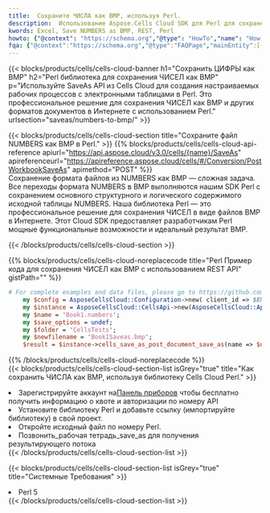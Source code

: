 ```yaml
---
title:  Сохраните ЧИСЛА как BMP, используя Perl.
description:  Использование Aspose.Cells Cloud SDK для Perl для сохранения файла формата NUMBERS как файла формата BMP.
kwords: Excel, Save NUMBERS as BMP, REST, Perl
howto: {"@context": "https://schema.org","@type": "HowTo","name": "How to save NUMBERS as BMP using the Cells Cloud Perl library.","description": "How to save NUMBERS as BMP using the Cells Cloud Perl library.","image": {"@type": "ImageObject"},"url": "/perl/saveas/numbers-to-bmp/","step": [{ "@type": "HowToStep","name": "How to save NUMBERS as BMP using the Cells Cloud Perl library. step 1", "image": {"@type": "ImageObject",},"url": "/perl/saveas/numbers-to-bmp/","text": "Register an account at <a href='https://dashboard.aspose.cloud/'>Dashboard</a> to get free API quota & authorization details",},{ "@type": "HowToStep","name": "How to save NUMBERS as BMP using the Cells Cloud Perl library. step 1", "image": {"@type": "ImageObject",},"url": "/perl/saveas/numbers-to-bmp/","text": "Install Perl library and add the reference (import the library) to your project.",},{ "@type": "HowToStep","name": "How to save NUMBERS as BMP using the Cells Cloud Perl library. step 1", "image": {"@type": "ImageObject",},"url": "/perl/saveas/numbers-to-bmp/","text": "Open the source file in Perl.",},{ "@type": "HowToStep","name": "How to save NUMBERS as BMP using the Cells Cloud Perl library. step 1", "image": {"@type": "ImageObject",},"url": "/perl/saveas/numbers-to-bmp/","text": "Call post_workbook_save_as method to get the resultant stream",}, ],"supply": {"@type": "HowToSupply","name": "document"},"tool": [{"@type": "HowToTool","name": "VIM, Visual Studio Code, Eclipse"},{"@type": "HowToTool","name": "Aspose Cells"}],"totalTime": "PT6M"}
fqa: {"@context":"https://schema.org","@type":"FAQPage","mainEntity":[{"@type":"Question","name":"Why save file as other formats file in C# using REST API?","acceptedAnswer":{"@type":"Answer","text":"Documents are encoded in many ways, and some files may be incompatible with the software you use. To open and read such files, just save them as appropriate file formats.<br/><ol><li>Install .NET SDK and add the reference (import the library) to your project.</li><li>Open the source file in C# using REST API.</li><li>Call the PostWorkbookSaveAsRequest() method, passing an output filename with required extension.</li><li>Get the result of save as a separate file.</li></ol>"}},{"@type":"Question","name":"What file formats can I save as with your C# library?","acceptedAnswer":{"@type":"Answer","text":"We support a variety of file formats for conversion using .NET library, including XLSX, Excel, xls , PDF, CSV, HTML, Markdown, XML, PNG, JPG, TIFF, Json, TXT and many more."}},{"@type":"Question","name":"What is the maximum allowed file size for conversion using this .NET library?","acceptedAnswer":{"@type":"Answer","text":"There are no file size limits for format conversions using .NET library."}}]}
---
```

{{< blocks/products/cells/cells-cloud-banner h1="Сохранить ЦИФРЫ как BMP" h2="Perl библиотека для сохранения ЧИСЕЛ как BMP" p="Используйте SaveAs API из Cells Cloud для создания настраиваемых рабочих процессов с электронными таблицами в Perl. Это профессиональное решение для сохранения ЧИСЕЛ как BMP и других форматов документов в Интернете с использованием Perl." urlsection="saveas/numbers-to-bmp/" >}}

{{< blocks/products/cells/cells-cloud-section title="Сохраните файл NUMBERS как BMP в Perl." >}}
{{% blocks/products/cells/cells-cloud-api-reference apiurl="https://api.aspose.cloud/v3.0/cells/{name}/SaveAs" apireferenceurl="https://apireference.aspose.cloud/cells/#/Conversion/PostWorkbookSaveAs" apimethod="POST" %}}
<br/>
Сохранение формата файлов из NUMBERS как BMP — сложная задача. Все переходы формата NUMBERS в BMP выполняются нашим SDK Perl с сохранением основного структурного и логического содержимого исходной таблицы NUMBERS. Наша библиотека Perl — это профессиональное решение для сохранения ЧИСЕЛ в виде файлов BMP в Интернете. Этот Cloud SDK предоставляет разработчикам Perl мощные функциональные возможности и идеальный результат BMP.

{{< /blocks/products/cells/cells-cloud-section >}}

{{% blocks/products/cells/cells-cloud-noreplacecode title="Perl Пример кода для сохранения ЧИСЕЛ как BMP с использованием REST API" gistPath="" %}}
  
```perl
# For complete examples and data files, please go to https://github.com/aspose-cells-cloud/aspose-cells-cloud-perl/
    my $config = AsposeCellsCloud::Configuration->new( client_id => $ENV{'ProductClientId'}, client_secret => $ENV{'ProductClientSecret'});
    my $instance = AsposeCellsCloud::CellsApi->new(AsposeCellsCloud::ApiClient->new( $config));
    my $name = 'Book1.numbers';
    my $save_options = undef;
    my $folder = 'CellsTests';
    my $newfilename = 'Book1Saveas.bmp';
    $result = $instance->cells_save_as_post_document_save_as(name => $name,save_options => $save_options, newfilename => $newfilename, folder => $folder);
```
  
{{% /blocks/products/cells/cells-cloud-noreplacecode %}}
<br/>
{{< blocks/products/cells/cells-cloud-section-list isGrey="true" title="Как сохранить ЧИСЛА как BMP, используя библиотеку Cells Cloud Perl." >}}
<li> Зарегистрируйте аккаунт на<a href="https://dashboard.aspose.cloud/">Панель приборов</a> чтобы бесплатно получить информацию о квоте и авторизации по номеру API</li>
<li>Установите библиотеку Perl и добавьте ссылку (импортируйте библиотеку) в свой проект.</li>
<li>Откройте исходный файл по номеру Perl.</li>
<li>Позвонить_рабочая тетрадь_save_as для получения результирующего потока</li>
{{< /blocks/products/cells/cells-cloud-section-list >}}

{{< blocks/products/cells/cells-cloud-section-list isGrey="true" title="Системные Требования" >}}
<li>Perl 5</li>
{{< /blocks/products/cells/cells-cloud-section-list >}}

